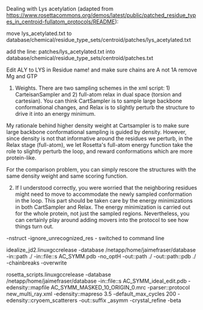 Dealing with Lys acetylation (adapted from https://www.rosettacommons.org/demos/latest/public/patched_residue_types_in_centroid-fullatom_protocols/README):

move lys_acetylated.txt to database/chemical/residue_type_sets/centroid/patches/lys_acetylated.txt

add the line:
patches/lys_acetylated.txt
into
database/chemical/residue_type_sets/centroid/patches.txt

Edit ALY to LYS in Residue name! and make sure chains are A not 1A
remove Mg and GTP

1) Weights. There are two sampling schemes in the xml script: 1) CarteisanSampler and 2) full-atom relax in dual space (torsion and cartesian). You can think CartSampler is to sample large backbone conformational changes, and Relax is to slightly perturb the structure to drive it into an energy minimum.

My rationale behind higher density weight at Cartsampler is to make sure large backbone conformational sampling is guided by density. However, since density is not that informative around the residues we perturb, in the Relax stage (full-atom), we let Rosetta's full-atom energy function take the role to slightly perturb the loop, and reward conformations which are more protein-like.

For the comparison problem, you can simply rescore the structures with the same density weight and same scoring function.

2) If I understood correctly, you were worried that the neighboring residues might need to move to accommodate the newly sampled conformation in the loop. This part should be taken care by the energy minimizations in both CartSampler and Relax. The energy minimization is carried out for the whole protein, not just the sampled regions. Nevertheless, you can certainly play around adding movers into the protocol to see how things turn out.

-nstruct
-ignore_unrecognized_res
<Add mover="loaddens"/> - switched to command line


idealize_jd2.linuxgccrelease -database /netapp/home/jaimefraser/database -in::path ./ -in::file::s AC_SYMM.pdb  -no_optH -out::path ./ -out::path::pdb ./ -chainbreaks  -overwrite

rosetta_scripts.linuxgccrelease -database /netapp/home/jaimefraser/database -in::file::s AC_SYMM_ideal_edit.pdb -edensity::mapfile AC_SYMM_MASKED_10_ORIGIN_0.mrc -parser::protocol new_multi_ray.xml   -edensity::mapreso 3.5 -default_max_cycles 200 -edensity::cryoem_scatterers -out::suffix _asymm -crystal_refine -beta
